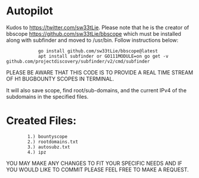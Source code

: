<html>
    <h1>Autopilot</h1>

Kudos to https://twitter.com/sw33tLie. Please note that he is the creator of bbscope https://github.com/sw33tLie/bbscope which must be installed along with subfinder and moved to /usr/bin. Follow instructions below:
    

                go install github.com/sw33tLie/bbscope@latest
                apt install subfinder or GO111MODULE=on go get -v github.com/projectdiscovery/subfinder/v2/cmd/subfinder


PLEASE BE AWARE THAT THIS CODE IS TO PROVIDE A REAL TIME STREAM OF H1 BUGBOUNTY SCOPES IN TERMINAL. 

It will also save scope, find root/sub-domains, and the current IPv4 of the subdomains in the specified files.

<h1>Created Files:</h1>
        
            1.) bountyscope
            2.) rootdomains.txt
            3.) autosubz.txt
            4.) ipz

YOU MAY MAKE ANY CHANGES TO FIT YOUR SPECIFIC NEEDS AND IF YOU WOULD LIKE TO COMMIT PLEASE FEEL FREE TO MAKE A REQUEST.
    
</html>
